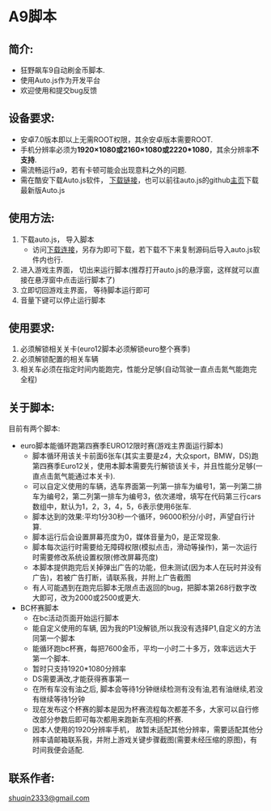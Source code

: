 # A9脚本
## 简介:
* 狂野飙车9自动刷金币脚本.
* 使用Auto.js作为开发平台
* 欢迎使用和提交bug反馈

## 设备要求:
* 安卓7.0版本即以上无需ROOT权限，其余安卓版本需要ROOT.
* 手机分辨率必须为**1920×1080或2160×1080或2220*1080**，其余分辨率**不支持**.
* 需流畅运行a9，若有卡顿可能会出现意料之外的问题.
* 需在酷安下载Auto.js软件， [下载链接](https://www.coolapk.com/apk/org.autojs.autojs)，也可以前往auto.js的github[主页](https://github.com/hyb1996/Auto.js)下载最新版Auto.js

## 使用方法:
1. 下载auto.js， 导入脚本
    * 访问[下载连接](https://raw.githubusercontent.com/zlsq/A9/master/euro12.js)，另存为即可下载，若下载不下来复制源码后导入auto.js软件内也行.
2. 进入游戏主界面， 切出来运行脚本(推荐打开auto.js的悬浮窗，这样就可以直接在悬浮窗中点击运行脚本了)
3. 立即切回游戏主界面， 等待脚本运行即可
4. 音量下键可以停止运行脚本

## 使用要求:
1. 必须解锁相关关卡(euro12脚本必须解锁euro整个赛季)
2. 必须解锁配置的相关车辆
3. 相关车必须在指定时间内能跑完，性能分足够(自动驾驶一直点击氮气能跑完全程)

## 关于脚本:
目前有两个脚本:
* euro脚本能循环跑第四赛季EURO12限时赛(游戏主界面运行脚本)
    * 脚本循环用该关卡前面6张车(其实主要是z4，大众sport，BMW，DS)跑第四赛季Euro12关，使用本脚本需要先行解锁该关卡，并且性能分足够(一直点击氮气能通过本关卡).
    * 可以自定义使用的车辆，选车界面第一列第一排车为编号1，第一列第二排车为编号2，第二列第一排车为编号3，依次递增，填写在代码第三行cars数组中，默认为1，2，3，4，5，6表示使用6张车.
    * 脚本达到的效果:平均1分30秒一个循环，96000积分/小时，声望自行计算.
    * 脚本运行后会设置屏幕亮度为0，媒体音量为0，是正常现象.
    * 脚本每次运行时需要给无障碍权限(模拟点击，滑动等操作)，第一次运行时需要修改系统设置权限(修改屏幕亮度)
    * 本脚本提供跑完后关掉弹出广告的功能，但未测试(因为本人在玩时并没有广告)，若被广告打断，请联系我，并附上广告截图
    * 有人可能遇到在跑完后脚本无限点击返回的bug，把脚本第268行数字改大即可，改为2000或2500或更大.
* BC杯赛脚本
    * 在bc活动页面开始运行脚本
    * 能自定义使用的车辆, 因为我的P1没解锁,所以我没有选择P1,自定义的方法同第一个脚本
    * 能循环跑bc杯赛，每把7600金币，平均一小时二十多万，效率远远大于第一个脚本.
    * 暂时只支持1920*1080分辨率
    * DS需要满改,才能获得赛事第一
    * 在所有车没有油之后, 脚本会等待1分钟继续检测有没有油,若有油继续,若没有继续等待1分钟
    * 现在发布这个杯赛的脚本是因为杯赛流程每次都差不多，大家可以自行修改部分参数后即可每次都用来跑新车亮相的杯赛.
    * 因本人使用的1920分辨率手机， 故暂未适配其他分辨率，需要适配其他分辨率请邮箱联系我，并附上游戏关键步骤截图(需要未经压缩的原图)，有时间我便会适配.

## 联系作者:
shuqin2333@gmail.com

